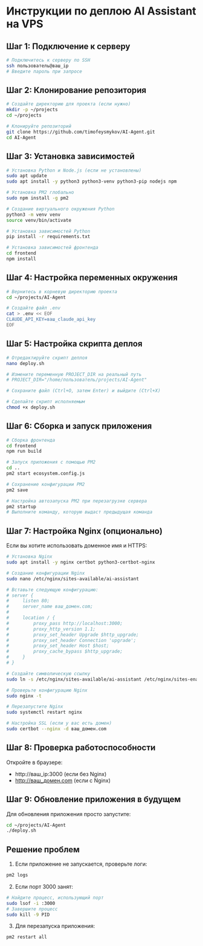 # Инструкции по деплою AI Assistant на VPS

## Шаг 1: Подключение к серверу

```bash
# Подключитесь к серверу по SSH
ssh пользователь@ваш_ip
# Введите пароль при запросе
```

## Шаг 2: Клонирование репозитория

```bash
# Создайте директорию для проекта (если нужно)
mkdir -p ~/projects
cd ~/projects

# Клонируйте репозиторий
git clone https://github.com/timofeysmykov/AI-Agent.git
cd AI-Agent
```

## Шаг 3: Установка зависимостей

```bash
# Установка Python и Node.js (если не установлены)
sudo apt update
sudo apt install -y python3 python3-venv python3-pip nodejs npm

# Установка PM2 глобально
sudo npm install -g pm2

# Создание виртуального окружения Python
python3 -m venv venv
source venv/bin/activate

# Установка зависимостей Python
pip install -r requirements.txt

# Установка зависимостей фронтенда
cd frontend
npm install
```

## Шаг 4: Настройка переменных окружения

```bash
# Вернитесь в корневую директорию проекта
cd ~/projects/AI-Agent

# Создайте файл .env
cat > .env << EOF
CLAUDE_API_KEY=ваш_claude_api_key
EOF
```

## Шаг 5: Настройка скрипта деплоя

```bash
# Отредактируйте скрипт деплоя
nano deploy.sh

# Измените переменную PROJECT_DIR на реальный путь
# PROJECT_DIR="/home/пользователь/projects/AI-Agent"

# Сохраните файл (Ctrl+O, затем Enter) и выйдите (Ctrl+X)

# Сделайте скрипт исполняемым
chmod +x deploy.sh
```

## Шаг 6: Сборка и запуск приложения

```bash
# Сборка фронтенда
cd frontend
npm run build

# Запуск приложения с помощью PM2
cd ..
pm2 start ecosystem.config.js

# Сохранение конфигурации PM2
pm2 save

# Настройка автозапуска PM2 при перезагрузке сервера
pm2 startup
# Выполните команду, которую выдаст предыдущая команда
```

## Шаг 7: Настройка Nginx (опционально)

Если вы хотите использовать доменное имя и HTTPS:

```bash
# Установка Nginx
sudo apt install -y nginx certbot python3-certbot-nginx

# Создание конфигурации Nginx
sudo nano /etc/nginx/sites-available/ai-assistant

# Вставьте следующую конфигурацию:
# server {
#     listen 80;
#     server_name ваш_домен.com;
#
#     location / {
#         proxy_pass http://localhost:3000;
#         proxy_http_version 1.1;
#         proxy_set_header Upgrade $http_upgrade;
#         proxy_set_header Connection 'upgrade';
#         proxy_set_header Host $host;
#         proxy_cache_bypass $http_upgrade;
#     }
# }

# Создайте символическую ссылку
sudo ln -s /etc/nginx/sites-available/ai-assistant /etc/nginx/sites-enabled/

# Проверьте конфигурацию Nginx
sudo nginx -t

# Перезапустите Nginx
sudo systemctl restart nginx

# Настройка SSL (если у вас есть домен)
sudo certbot --nginx -d ваш_домен.com
```

## Шаг 8: Проверка работоспособности

Откройте в браузере:
- http://ваш_ip:3000 (если без Nginx)
- http://ваш_домен.com (если с Nginx)

## Шаг 9: Обновление приложения в будущем

Для обновления приложения просто запустите:

```bash
cd ~/projects/AI-Agent
./deploy.sh
```

## Решение проблем

1. Если приложение не запускается, проверьте логи:
```bash
pm2 logs
```

2. Если порт 3000 занят:
```bash
# Найдите процесс, использующий порт
sudo lsof -i :3000
# Завершите процесс
sudo kill -9 PID
```

3. Для перезапуска приложения:
```bash
pm2 restart all
``` 